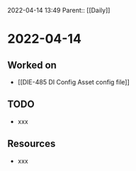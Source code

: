 2022-04-14 13:49
Parent:: [[Daily]]

# 2022-04-14

## Worked on

- [[DIE-485 DI Config Asset config file]]

## TODO

- xxx

## Resources

- xxx
